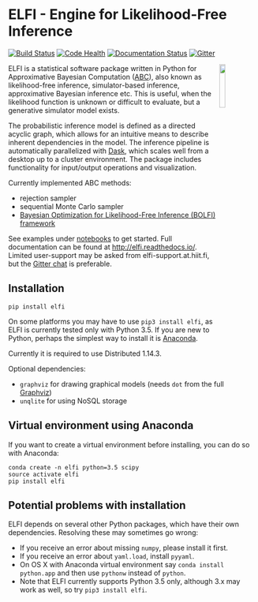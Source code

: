 ELFI - Engine for Likelihood-Free Inference
===========================================

[![Build Status](https://travis-ci.org/HIIT/elfi.svg?branch=master)](https://travis-ci.org/HIIT/elfi)
[![Code Health](https://landscape.io/github/HIIT/elfi/master/landscape.svg?style=flat)](https://landscape.io/github/HIIT/elfi/master)
[![Documentation Status](https://readthedocs.org/projects/elfi/badge/?version=latest)](http://elfi.readthedocs.io/en/latest/?badge=latest)
[![Gitter](https://badges.gitter.im/elfi-dev/elfi.svg)](https://gitter.im/elfi-dev/elfi?utm_source=badge&utm_medium=badge&utm_campaign=pr-badge)

<img src="https://cloud.githubusercontent.com/assets/1233418/20178983/6e22ee44-a75c-11e6-8345-5934b55b9dc6.png" width="15%" align="right"></img>

ELFI is a statistical software package written in Python for Approximative Bayesian Computation ([ABC](https://en.wikipedia.org/wiki/Approximate_Bayesian_computation)), also known as likelihood-free inference, simulator-based inference, approximative Bayesian inference etc. This is useful, when the likelihood function is unknown or difficult to evaluate, but a generative simulator model exists.

The probabilistic inference model is defined as a directed acyclic graph, which allows for an intuitive means to describe inherent dependencies in the model. The inference pipeline is automatically parallelized with [Dask](https://dask.pydata.org), which scales well from a desktop up to a cluster environment. The package includes functionality for input/output operations and visualization.

Currently implemented ABC methods:
- rejection sampler
- sequential Monte Carlo sampler
- [Bayesian Optimization for Likelihood-Free Inference (BOLFI) framework](http://jmlr.csail.mit.edu/papers/v17/15-017.html)

See examples under [notebooks](notebooks) to get started. Full documentation can be found at http://elfi.readthedocs.io/. Limited user-support may be asked from elfi-support.at.hiit.fi, but the [Gitter chat](https://gitter.im/elfi-dev/elfi?utm_source=share-link&utm_medium=link&utm_campaign=share-link) is preferable.


Installation
------------
```
pip install elfi
```

On some platforms you may have to use `pip3 install elfi`, as ELFI is currently tested only with Python 3.5. If you are new to Python, perhaps the simplest way to install it is [Anaconda](https://www.continuum.io/downloads).

Currently it is required to use Distributed 1.14.3.

Optional dependencies:
- `graphviz` for drawing graphical models (needs `dot` from the full [Graphviz](http://www.graphviz.org))
- `unqlite` for using NoSQL storage

Virtual environment using Anaconda
----------------------------------
If you want to create a virtual environment before installing, you can do so with Anaconda:

```
conda create -n elfi python=3.5 scipy
source activate elfi
pip install elfi
```

Potential problems with installation
------------------------------------
ELFI depends on several other Python packages, which have their own dependencies. Resolving these may sometimes go wrong:
- If you receive an error about missing `numpy`, please install it first.
- If you receive an error about `yaml.load`, install `pyyaml`.
- On OS X with Anaconda virtual environment say `conda install python.app` and then use `pythonw` instead of `python`.
- Note that ELFI currently supports Python 3.5 only, although 3.x may work as well, so try `pip3 install elfi`.
